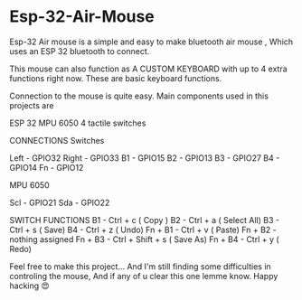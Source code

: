 # Esp-32-Air-Mouse

Esp-32  Air mouse is a simple and easy to make bluetooth air mouse , 
Which uses an ESP 32  bluetooth to connect. 

This mouse can also function as A CUSTOM KEYBOARD with up to  4 extra functions right now. 
These are basic keyboard functions. 

Connection to the mouse is quite easy. 
Main components used  in this projects are 

ESP 32 
MPU 6050
4 tactile switches 

CONNECTIONS 
Switches 

Left    - GPIO32
Right   - GPIO33
B1      - GPIO15
B2      - GPIO13
B3      - GPIO27
B4      - GPIO14
Fn      - GPIO12



MPU 6050


Scl - GPIO21
Sda - GPIO22

SWITCH  FUNCTIONS 
 B1      - Ctrl + c ( Copy ) 
 B2      - Ctrl + a ( Select All) 
 B3      - Ctrl + s ( Save) 
 B4      - Ctrl + z ( Undo) 
 Fn + B1 - Ctrl + v ( Paste) 
 Fn + B2 - nothing assigned 
 Fn + B3 - Ctrl + Shift + s ( Save As) 
 Fn + B4 - Ctrl + y ( Redo)


Feel free to make this project... And I'm still finding some difficulties in controling the mouse, 
And if any of u clear this one lemme know. Happy hacking 😍

